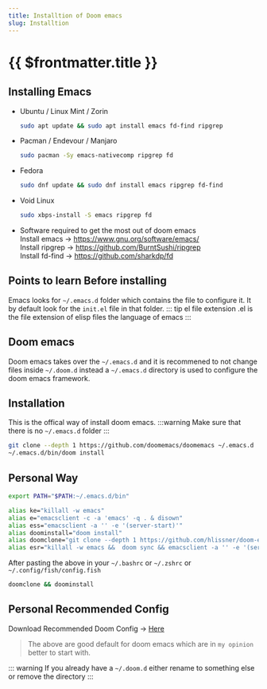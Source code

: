 ```yaml
---
title: Installtion of Doom emacs
slug: Installtion
---
```


# {{ $frontmatter.title }}
## Installing Emacs
- Ubuntu / Linux Mint / Zorin
  ``` sh
  sudo apt update && sudo apt install emacs fd-find ripgrep
  ```
- Pacman / Endevour / Manjaro
  ``` sh
  sudo pacman -Sy emacs-nativecomp ripgrep fd
  ```
- Fedora 
  ``` sh
  sudo dnf update && sudo dnf install emacs ripgrep fd-find
  ```
- Void Linux
  ``` sh
  sudo xbps-install -S emacs ripgrep fd
  ```
- Software required to get the most out of doom emacs  
  Install emacs -> https://www.gnu.org/software/emacs/  
  Install ripgrep -> https://github.com/BurntSushi/ripgrep  
  Install fd-find -> https://github.com/sharkdp/fd  
## Points to learn Before installing
Emacs looks for `~/.emacs.d` folder which contains the file to configure it. It by default look for the `init.el` file in that folder.
::: tip el file extension
.el is the file extension of elisp files the language of emacs
:::
## Doom emacs
Doom emacs takes over the `~/.emacs.d` and it is recommened to not change files inside `~/.doom.d` instead a `~/.emacs.d` directory is used to configure the doom emacs framework.
## Installation
This is the offical way of install doom emacs.
:::warning
Make sure that there is no `~/.emacs.d` folder
:::
```sh
git clone --depth 1 https://github.com/doomemacs/doomemacs ~/.emacs.d
~/.emacs.d/bin/doom install
```
## Personal Way
``` sh
export PATH="$PATH:~/.emacs.d/bin"

alias ke="killall -w emacs"
alias e="emacsclient -c -a 'emacs' -q . & disown"
alias ess="emacsclient -a '' -e '(server-start)'"
alias doominstall="doom install"
alias doomclone="git clone --depth 1 https://github.com/hlissner/doom-emacs ~/.emacs.d"
alias esr="killall -w emacs &&  doom sync && emacsclient -a '' -e '(server-start)'"
```

After pasting the above in your `~/.bashrc` or `~/.zshrc` or `~/.config/fish/config.fish`
``` sh
doomclone && doominstall
```
## Personal Recommended Config
Download Recommended Doom Config -> [Here](./Installation/example.zip)
> The above are good default for doom emacs which are in `my opinion` better to start with.

::: warning
If you already have a `~/.doom.d` either rename to something else or remove the directory
:::

